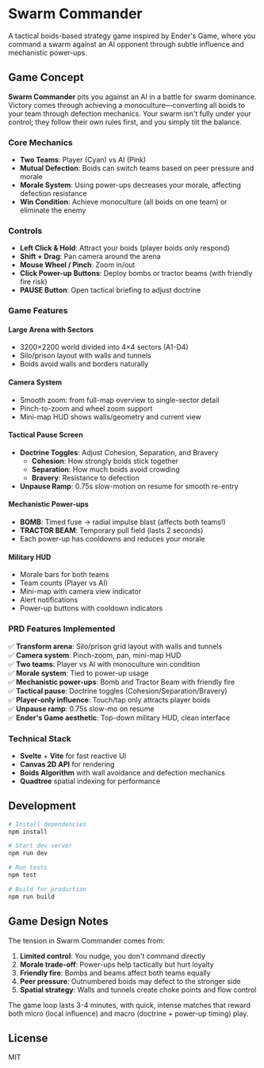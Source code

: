 # Swarm Commander

A tactical boids-based strategy game inspired by Ender's Game, where you command a swarm against an AI opponent through subtle influence and mechanistic power-ups.

## Game Concept

**Swarm Commander** pits you against an AI in a battle for swarm dominance. Victory comes through achieving a monoculture—converting all boids to your team through defection mechanics. Your swarm isn't fully under your control; they follow their own rules first, and you simply tilt the balance.

### Core Mechanics

- **Two Teams**: Player (Cyan) vs AI (Pink)
- **Mutual Defection**: Boids can switch teams based on peer pressure and morale
- **Morale System**: Using power-ups decreases your morale, affecting defection resistance
- **Win Condition**: Achieve monoculture (all boids on one team) or eliminate the enemy

### Controls

- **Left Click & Hold**: Attract your boids (player boids only respond)
- **Shift + Drag**: Pan camera around the arena
- **Mouse Wheel / Pinch**: Zoom in/out
- **Click Power-up Buttons**: Deploy bombs or tractor beams (with friendly fire risk)
- **PAUSE Button**: Open tactical briefing to adjust doctrine

### Game Features

#### Large Arena with Sectors
- 3200×2200 world divided into 4×4 sectors (A1-D4)
- Silo/prison layout with walls and tunnels
- Boids avoid walls and borders naturally

#### Camera System
- Smooth zoom: from full-map overview to single-sector detail
- Pinch-to-zoom and wheel zoom support
- Mini-map HUD shows walls/geometry and current view

#### Tactical Pause Screen
- **Doctrine Toggles**: Adjust Cohesion, Separation, and Bravery
  - **Cohesion**: How strongly boids stick together
  - **Separation**: How much boids avoid crowding
  - **Bravery**: Resistance to defection
- **Unpause Ramp**: 0.75s slow-motion on resume for smooth re-entry

#### Mechanistic Power-ups
- **BOMB**: Timed fuse → radial impulse blast (affects both teams!)
- **TRACTOR BEAM**: Temporary pull field (lasts 2 seconds)
- Each power-up has cooldowns and reduces your morale

#### Military HUD
- Morale bars for both teams
- Team counts (Player vs AI)
- Mini-map with camera view indicator
- Alert notifications
- Power-up buttons with cooldown indicators

### PRD Features Implemented

✅ **Transform arena**: Silo/prison grid layout with walls and tunnels  
✅ **Camera system**: Pinch-zoom, pan, mini-map HUD  
✅ **Two teams**: Player vs AI with monoculture win condition  
✅ **Morale system**: Tied to power-up usage  
✅ **Mechanistic power-ups**: Bomb and Tractor Beam with friendly fire  
✅ **Tactical pause**: Doctrine toggles (Cohesion/Separation/Bravery)  
✅ **Player-only influence**: Touch/tap only attracts player boids  
✅ **Unpause ramp**: 0.75s slow-mo on resume  
✅ **Ender's Game aesthetic**: Top-down military HUD, clean interface  

### Technical Stack

- **Svelte** + **Vite** for fast reactive UI
- **Canvas 2D API** for rendering
- **Boids Algorithm** with wall avoidance and defection mechanics
- **Quadtree** spatial indexing for performance

## Development

```bash
# Install dependencies
npm install

# Start dev server
npm run dev

# Run tests
npm test

# Build for production
npm run build
```

## Game Design Notes

The tension in Swarm Commander comes from:

1. **Limited control**: You nudge, you don't command directly
2. **Morale trade-off**: Power-ups help tactically but hurt loyalty
3. **Friendly fire**: Bombs and beams affect both teams equally
4. **Peer pressure**: Outnumbered boids may defect to the stronger side
5. **Spatial strategy**: Walls and tunnels create choke points and flow control

The game loop lasts 3-4 minutes, with quick, intense matches that reward both micro (local influence) and macro (doctrine + power-up timing) play.

## License

MIT
